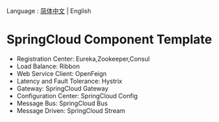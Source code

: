 Language : [简体中文](./README.md) | English

# SpringCloud Component Template

- Registration Center: Eureka,Zookeeper,Consul
- Load Balance: Ribbon
- Web Service Client: OpenFeign
- Latency and Fault Tolerance: Hystrix
- Gateway: SpringCloud Gateway
- Configuration Center: SpringCloud Config
- Message Bus: SpringCloud Bus
- Message Driven: SpringCloud Stream
